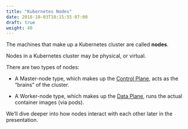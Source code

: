 ```yaml
---
title: "Kubernetes Nodes"
date: 2018-10-03T10:15:55-07:00
draft: true
weight: 40
---
```


The machines that make up a Kubernetes cluster are called **nodes**.

Nodes in a Kubernetes cluster may be physical, or virtual.

There are two types of nodes:

* A Master-node type, which makes up the [Control Plane](../../architecture/architecture_control), acts as the “brains” of the cluster.

* A Worker-node type, which makes up the [Data Plane](../../architecture/architecture_worker), runs the actual container images (via pods).

We’ll dive deeper into how nodes interact with each other later in the presentation.
